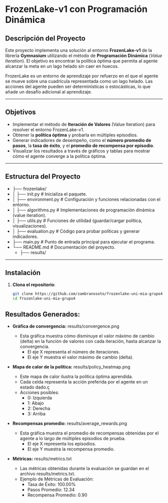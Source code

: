 # FrozenLake-v1 con Programación Dinámica

## Descripción del Proyecto
Este proyecto implementa una solución al entorno **FrozenLake-v1** de la librería **Gymnasium** utilizando el método de **Programación Dinámica** (*Value Iteration*). El objetivo es encontrar la política óptima que permita al agente alcanzar la meta en un lago helado sin caer en huecos.

FrozenLake es un entorno de aprendizaje por refuerzo en el que el agente se mueve sobre una cuadrícula representada como un lago helado. Las acciones del agente pueden ser determinísticas o estocásticas, lo que añade un desafío adicional al aprendizaje.

---

## Objetivos
- Implementar el método de **Iteración de Valores** (Value Iteration) para resolver el entorno FrozenLake-v1.
- Obtener la **política óptima** y probarla en múltiples episodios.
- Generar indicadores de desempeño, como el **número promedio de pasos**, la **tasa de éxito**, y el **promedio de recompensa por episodio**.
- Visualizar los resultados a través de gráficos y tablas para mostrar cómo el agente converge a la política óptima.

---

## Estructura del Proyecto

- ├── frozenlake/
- │ ├── init.py # Inicializa el paquete. 
- │ ├── environment.py # Configuración y funciones relacionadas con el entorno. 
- │ ├── algorithms.py # Implementaciones de programación dinámica (value iteration). 
- │ ├── utils.py # Funciones de utilidad (guardar/cargar política, visualizaciones). 
- │ ├── evaluation.py # Código para probar políticas y generar indicadores. 
- ├── main.py # Punto de entrada principal para ejecutar el programa. 
- └── README.md # Documentación del proyecto.
  - ├── results/  

---

## Instalación

1. **Clona el repositorio**:
   ```bash
   git clone https://github.com/zambranosoto/frozenlake-uni-mia-grupo4.git
   cd frozenlake-uni-mia-grupo4

## Resultados Generados:

- **Gráfica de convergencia:** results/convergence.png
  - Esta gráfica muestra cómo disminuye el valor máximo de cambio (delta) en la función de valores con cada iteración, hasta alcanzar la convergencia. 
    - El eje X representa el número de iteraciones. 
    - El eje Y muestra el valor máximo de cambio (delta).


- **Mapa de calor de la política:** results/policy_heatmap.png
  - Este mapa de calor ilustra la política óptima aprendida. 
  - Cada celda representa la acción preferida por el agente en un estado dado.ç
  - Acciones posibles:
    - 0: Izquierda 
    - 1: Abajo 
    - 2: Derecha 
    - 3: Arriba


- **Recompensas promedio:** results/average_rewards.png
  - Esta gráfica muestra el promedio de recompensas obtenidas por el agente a lo largo de múltiples episodios de prueba. 
    - El eje X representa los episodios. 
    - El eje Y muestra la recompensa promedio.


- **Métricas:** results/metrics.txt
  - Las métricas obtenidas durante la evaluación se guardan en el archivo results/metrics.txt.
  - Ejemplo de Métricas de Evaluación:
    - Tasa de Éxito: 100.00% 
    - Pasos Promedio: 12.34 
    - Recompensa Promedio: 0.90

